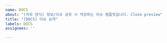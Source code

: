 ```yaml
---
name: DOCS
about: "(자유 양식) 정보/이슈 공유 시 작성하는 이슈 템플릿입니다. Close preview"
title: "[DOCS] 이슈 요약"
labels: DOCS
assignees: ''

---
```



